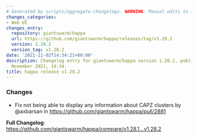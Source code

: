 ```yaml
---
# Generated by scripts/aggregate-changelogs. WARNING: Manual edits to this files will be overwritten.
changes_categories:
- Web UI
changes_entry:
  repository: giantswarm/happa
  url: https://github.com/giantswarm/happa/releases/tag/v1.28.2
  version: 1.28.2
  version_tag: v1.28.2
date: '2021-11-02T14:34:21+00:00'
description: Changelog entry for giantswarm/happa version 1.28.2, published on 02
  November 2021, 14:34.
title: happa release v1.28.2
---
```


### Changes

* Fix not being able to display any information about CAPZ clusters by @axbarsan in https://github.com/giantswarm/happa/pull/2881


**Full Changelog**: https://github.com/giantswarm/happa/compare/v1.28.1...v1.28.2
